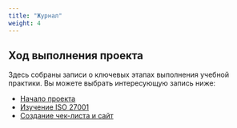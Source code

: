 ```yaml
---
title: "Журнал"
weight: 4
---
```


## Ход выполнения проекта

Здесь собраны записи о ключевых этапах выполнения учебной практики. Вы можете выбрать интересующую запись ниже:

- [Начало проекта](./post1/)
- [Изучение ISO 27001](./post2/)
- [Создание чек-листа и сайт](./post3/)
